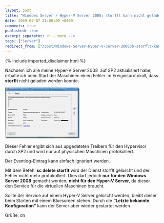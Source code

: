 ```yaml
---
layout: post
title: "Windows Server / Hyper-V Server 2008; storflt kann nicht geladen werden"
date: 2009-09-07 21:00:00 +0200
comments: true
published: true
excerpt_separator: <!-- more -->
tags: ["Server"]
redirect_from: ["/post/Windows-Server-Hyper-V-Server-20083b-storflt-kann-nicht-geladen-werden", "/post/windows-server-hyper-v-server-20083b-storflt-kann-nicht-geladen-werden"]
---
```

<!-- more -->
{% include imported_disclaimer.html %}
<p>Nachdem ich alle meine Hyper-V Server 2008&#160; auf SP2 aktualisiert habe, erhalte ich beim Start der Maschinen einen Fehler im Ereignisprotokoll, dass <strong>storflt</strong> nicht geladen werden konnte.</p>  <p><a href="/assets/image_69.png" target="_blank"><img style="border-right-width: 0px; display: inline; border-top-width: 0px; border-bottom-width: 0px; border-left-width: 0px" title="image" border="0" alt="image" src="/assets/image_thumb_69.png" width="244" height="167" /></a> </p>  <p>Dieser Fehler ergibt sich aus upgedateten Treibern für den Hypervisor durch SP2 und wird nur auf physischen Maschinen protokolliert. </p>  <p>Der Eventlog-Eintrag kann einfach ignoriert werden.</p>  <p>Mit dem Befehl <strong>sc delete storflt</strong> wird der Dienst storflt gelöscht und der Fehler nicht mehr protokolliert. Dies darf jedoch <strong>nur für den Windows Server 2008</strong> gemacht werden, <strong>nicht für den Hyper-V Server</strong>, da dieser den Service für die virtuellen Maschinen braucht.</p>  <p>Sollte der Service auf einem Hyper-V Server gelöscht werden, bleibt dieser beim Starten mit einem Bluescreen stehen. Durch die <strong>“Letzte bekannte Konfiguration”</strong> kann der Server aber wieder gestartet werden.</p>  <p>Grüße, dn</p>
